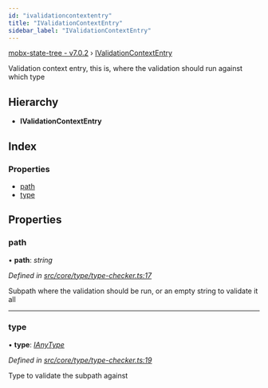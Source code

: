 ```yaml
---
id: "ivalidationcontextentry"
title: "IValidationContextEntry"
sidebar_label: "IValidationContextEntry"
---
```


[mobx-state-tree - v7.0.2](../index.md) › [IValidationContextEntry](ivalidationcontextentry.md)

Validation context entry, this is, where the validation should run against which type

## Hierarchy

* **IValidationContextEntry**

## Index

### Properties

* [path](ivalidationcontextentry.md#path)
* [type](ivalidationcontextentry.md#type)

## Properties

###  path

• **path**: *string*

*Defined in [src/core/type/type-checker.ts:17](https://github.com/mobxjs/mobx-state-tree/blob/2a4fd7f6/src/core/type/type-checker.ts#L17)*

Subpath where the validation should be run, or an empty string to validate it all

___

###  type

• **type**: *[IAnyType](ianytype.md)*

*Defined in [src/core/type/type-checker.ts:19](https://github.com/mobxjs/mobx-state-tree/blob/2a4fd7f6/src/core/type/type-checker.ts#L19)*

Type to validate the subpath against
